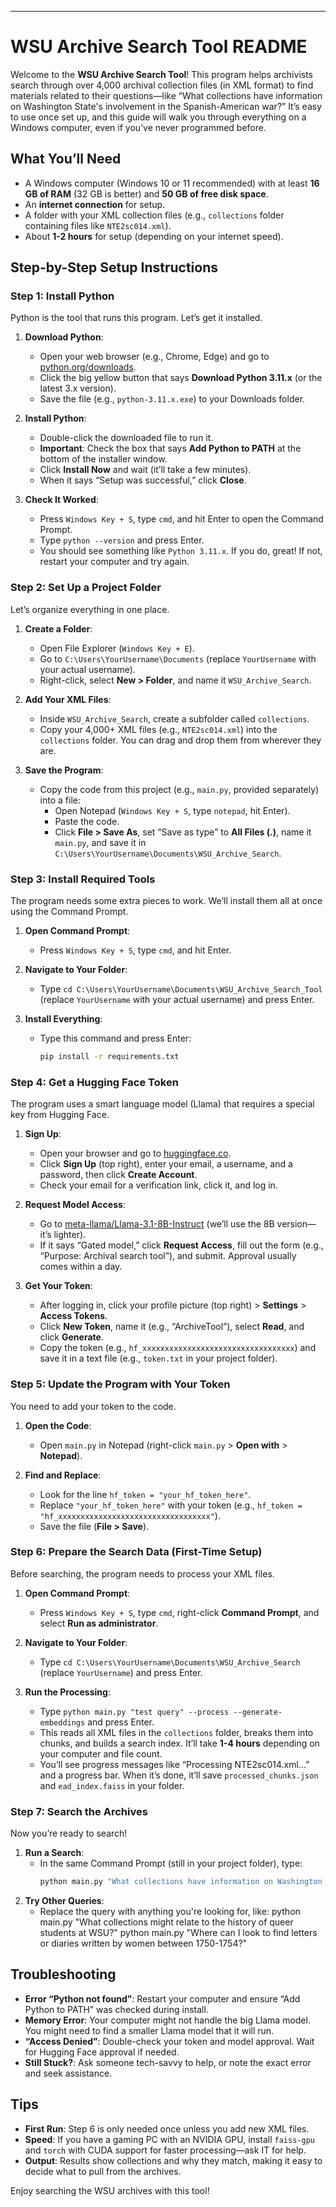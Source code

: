 
---

# WSU Archive Search Tool README

Welcome to the **WSU Archive Search Tool**! This program helps archivists search through over 4,000 archival collection files (in XML format) to find materials related to their questions—like “What collections have information on Washington State's involvement in the Spanish-American war?” It’s easy to use once set up, and this guide will walk you through everything on a Windows computer, even if you’ve never programmed before.

## What You’ll Need
- A Windows computer (Windows 10 or 11 recommended) with at least **16 GB of RAM** (32 GB is better) and **50 GB of free disk space**.
- An **internet connection** for setup.
- A folder with your XML collection files (e.g., `collections` folder containing files like `NTE2sc014.xml`).
- About **1-2 hours** for setup (depending on your internet speed).

## Step-by-Step Setup Instructions

### Step 1: Install Python
Python is the tool that runs this program. Let’s get it installed.

1. **Download Python**:
   - Open your web browser (e.g., Chrome, Edge) and go to [python.org/downloads](https://www.python.org/downloads/).
   - Click the big yellow button that says **Download Python 3.11.x** (or the latest 3.x version).
   - Save the file (e.g., `python-3.11.x.exe`) to your Downloads folder.

2. **Install Python**:
   - Double-click the downloaded file to run it.
   - **Important**: Check the box that says **Add Python to PATH** at the bottom of the installer window.
   - Click **Install Now** and wait (it’ll take a few minutes).
   - When it says “Setup was successful,” click **Close**.

3. **Check It Worked**:
   - Press `Windows Key + S`, type `cmd`, and hit Enter to open the Command Prompt.
   - Type `python --version` and press Enter.
   - You should see something like `Python 3.11.x`. If you do, great! If not, restart your computer and try again.

### Step 2: Set Up a Project Folder
Let’s organize everything in one place.

1. **Create a Folder**:
   - Open File Explorer (`Windows Key + E`).
   - Go to `C:\Users\YourUsername\Documents` (replace `YourUsername` with your actual username).
   - Right-click, select **New > Folder**, and name it `WSU_Archive_Search`.

2. **Add Your XML Files**:
   - Inside `WSU_Archive_Search`, create a subfolder called `collections`.
   - Copy your 4,000+ XML files (e.g., `NTE2sc014.xml`) into the `collections` folder. You can drag and drop them from wherever they are.

3. **Save the Program**:
   - Copy the code from this project (e.g., `main.py`, provided separately) into a file:
     - Open Notepad (`Windows Key + S`, type `notepad`, hit Enter).
     - Paste the code.
     - Click **File > Save As**, set “Save as type” to **All Files (*.*)**, name it `main.py`, and save it in `C:\Users\YourUsername\Documents\WSU_Archive_Search`.

### Step 3: Install Required Tools
The program needs some extra pieces to work. We’ll install them all at once using the Command Prompt.

1. **Open Command Prompt**:
   - Press `Windows Key + S`, type `cmd`, and hit Enter.

2. **Navigate to Your Folder**:
   - Type `cd C:\Users\YourUsername\Documents\WSU_Archive_Search_Tool` (replace `YourUsername` with your actual username) and press Enter.

3. **Install Everything**:
   - Type this command and press Enter:
     ```cmd
     pip install -r requirements.txt

### Step 4: Get a Hugging Face Token
The program uses a smart language model (Llama) that requires a special key from Hugging Face.

1. **Sign Up**:
   - Open your browser and go to [huggingface.co](https://huggingface.co/).
   - Click **Sign Up** (top right), enter your email, a username, and a password, then click **Create Account**.
   - Check your email for a verification link, click it, and log in.

2. **Request Model Access**:
   - Go to [meta-llama/Llama-3.1-8B-Instruct](https://huggingface.co/meta-llama/Llama-3.1-8B-Instruct) (we’ll use the 8B version—it’s lighter).
   - If it says “Gated model,” click **Request Access**, fill out the form (e.g., “Purpose: Archival search tool”), and submit. Approval usually comes within a day.

3. **Get Your Token**:
   - After logging in, click your profile picture (top right) > **Settings** > **Access Tokens**.
   - Click **New Token**, name it (e.g., “ArchiveTool”), select **Read**, and click **Generate**.
   - Copy the token (e.g., `hf_xxxxxxxxxxxxxxxxxxxxxxxxxxxxxxxxxx`) and save it in a text file (e.g., `token.txt` in your project folder).

### Step 5: Update the Program with Your Token
You need to add your token to the code.

1. **Open the Code**:
   - Open `main.py` in Notepad (right-click `main.py` > **Open with** > **Notepad**).

2. **Find and Replace**:
   - Look for the line `hf_token = "your_hf_token_here"`.
   - Replace `"your_hf_token_here"` with your token (e.g., `hf_token = "hf_xxxxxxxxxxxxxxxxxxxxxxxxxxxxxxxxxx"`).
   - Save the file (**File > Save**).

### Step 6: Prepare the Search Data (First-Time Setup)
Before searching, the program needs to process your XML files.

1. **Open Command Prompt**:
   - Press `Windows Key + S`, type `cmd`, right-click **Command Prompt**, and select **Run as administrator**.

2. **Navigate to Your Folder**:
   - Type `cd C:\Users\YourUsername\Documents\WSU_Archive_Search` (replace `YourUsername`) and press Enter.

3. **Run the Processing**:
   - Type `python main.py "test query" --process --generate-embeddings` and press Enter.
   - This reads all XML files in the `collections` folder, breaks them into chunks, and builds a search index. It’ll take **1-4 hours** depending on your computer and file count.
   - You’ll see progress messages like “Processing NTE2sc014.xml...” and a progress bar. When it’s done, it’ll save `processed_chunks.json` and `ead_index.faiss` in your folder.

### Step 7: Search the Archives
Now you’re ready to search!

1. **Run a Search**:
   - In the same Command Prompt (still in your project folder), type:
     ```cmd
     python main.py "What collections have information on Washington State's involvement in the Spanish-American war?"

2. **Try Other Queries**:
    - Replace the query with anything you're looking for, like:
    python main.py "What collections might relate to the history of queer students at WSU?"
    python main.py "Where can I look to find letters or diaries written by women between 1750-1754?"

## Troubleshooting
- **Error “Python not found”**: Restart your computer and ensure “Add Python to PATH” was checked during install.
- **Memory Error**: Your computer might not handle the big Llama model. You might need to find a smaller Llama model that it will run.
- **“Access Denied”**: Double-check your token and model approval. Wait for Hugging Face approval if needed.
- **Still Stuck?**: Ask someone tech-savvy to help, or note the exact error and seek assistance.

## Tips
- **First Run**: Step 6 is only needed once unless you add new XML files.
- **Speed**: If you have a gaming PC with an NVIDIA GPU, install `faiss-gpu` and `torch` with CUDA support for faster processing—ask IT for help.
- **Output**: Results show collections and why they match, making it easy to decide what to pull from the archives.

Enjoy searching the WSU archives with this tool! 